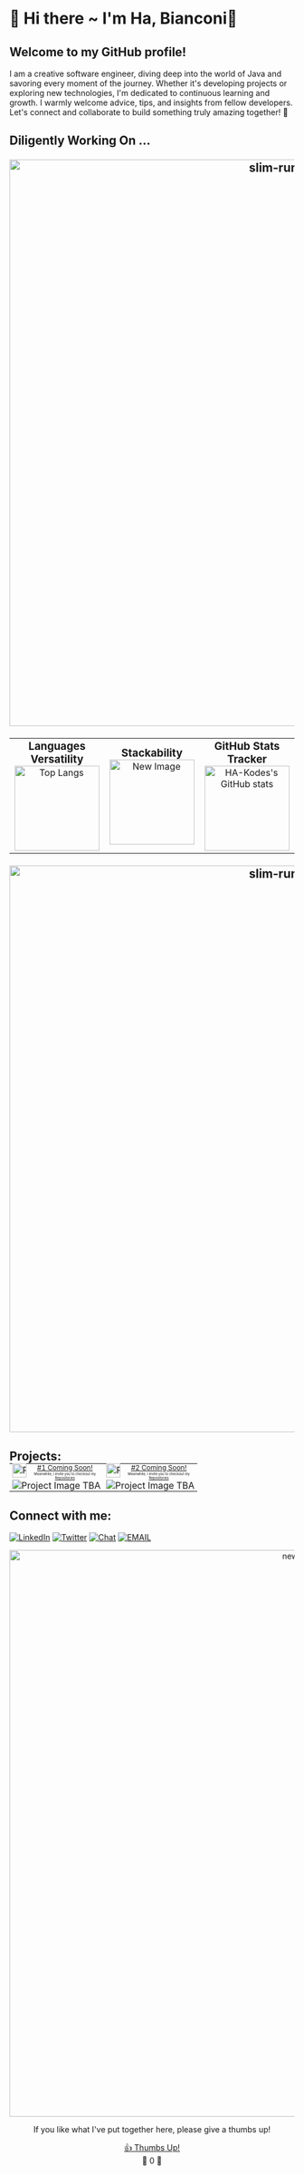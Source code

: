 # 👋 Hi there ~ I'm **Ha, Bianconi**👋
   ## Welcome to my GitHub profile!
   I am a creative software engineer, diving deep into the world of Java and savoring every moment of the journey. Whether it's developing projects or exploring new technologies, I'm dedicated to continuous learning and growth. I warmly welcome advice, tips, and insights from fellow developers. Let's connect and collaborate to build something truly amazing together! 🚀


<h2 >Diligently Working On ... <p align="center">
  <img src="https://github.com/user-attachments/assets/f0de019f-3415-4242-9528-d8d8505eb621" alt="slim-running-gif" width="1000" style="max-width: 100%;" />
</p>

<p align="center">
  <table style="width: 100%; table-layout: fixed; border-collapse: collapse; margin: 0;">
    <tr>
      <td style="width: 33.33%; text-align: center; ">
         <h3 style="text-align: center; margin: 0;">Languages Versatility</h3>
        <img src="https://github-readme-stats.vercel.app/api/top-langs/?username=HA-Kodes&layout=compact&theme=dark&title_color=ff6347&text_color=00ff00&bg_color=000000" alt="Top Langs" style="height: 150px; width: auto; max-width: 100%;" />
      </td>
      <td style="width: 33.33%; text-align: center; ">
         <h3 style="text-align: center; margin: 0;">Stackability</h3>
        <img src="https://github.com/user-attachments/assets/bf37499f-7279-4435-8712-5aad3b75b683" alt="New Image" style="height: 150px; width: auto; max-width: 100%;" />
      </td>
      <td style="width: 33.33%; text-align: center; ">
         <h3 style="text-align: center; margin: 0;">GitHub Stats Tracker</h3>
        <img src="https://github-readme-stats.vercel.app/api?username=HA-Kodes&show_icons=true&hide_title=true&count_private=true&theme=dark&title_color=ff6347&icon_color=ff6347&text_color=00ff00&bg_color=000000" alt="HA-Kodes's GitHub stats" style="height: 150px; width: auto; max-width: 100%;" />
      </td>
    </tr>
  </table>
</p>
<p align="center">
  <img src="https://github.com/user-attachments/assets/f0de019f-3415-4242-9528-d8d8505eb621" alt="slim-running-gif" width="1000" style="max-width: 100%;" />
</p>

## Projects: <table style="width: 100%; table-layout: fixed; border-collapse: collapse; margin: 0;">
  <tr>
    <tr> <td style="width: 50%; text-align: center; padding: 0 5px;">
       <p style="margin: 0; white-space: nowrap;">
          <img src="https://github.com/user-attachments/assets/a17869a5-fa2d-4525-a15d-03c708742a32" alt="Project Icon" width="25" height="25" style="float: left; margin-right: 5px;" /> <a href="https://github.com/HA-Kodes/project1" style="font-size: 12px;">#1 Coming Soon!</a>
       </p>
       <p style="margin: 0; font-size: 6px;">Meanwhile, I invite you to checkout my <a href="https://github.com/HA-Kodes?tab=repositories" style="font-size: 6px;">Repositories</a>
       </p>
       <img src="https://placekitten.com/20/20" alt="Project Image TBA" style="max-width: 100%; height: auto; vertical-align: middle;">
    </td>
       <td style="width: 50%; text-align: center; padding: 0 5px;"> <p style="margin: 0; white-space: nowrap;">
          <img src="https://github.com/user-attachments/assets/a17869a5-fa2d-4525-a15d-03c708742a32" alt="Project Icon" width="25" height="25" style="float: left; margin-right: 5px;" /> <a href="https://github.com/HA-Kodes/project2" style="font-size: 12px;">#2 Coming Soon!</a>
       </p>
          <p style="margin: 0; font-size: 6px;">Meanwhile, I invite you to checkout my <a href="https://github.com/HA-Kodes?tab=repositories" style="font-size: 6px;">Repositories</a>
          </p>
          <img src="https://placekitten.com/20/20" alt="Project Image TBA" style="max-width: 100%; height: auto; vertical-align: middle;">
       </td>
    </tr>
</table>

## Connect with me:
[![LinkedIn](https://img.shields.io/badge/LinkedIn-HA_Kodes/TBA-blue)](https://www.linkedin.com/in/ha-kodes/)
[![Twitter](https://img.shields.io/badge/Twitter-@HA_Kodes/TBA-blue)](https://twitter.com/HA-Kodes/)
[![Chat](https://img.shields.io/badge/Chat-WhatsApp-blue?style=flat&logo=chat)](https://www.whatsapp.com/)
[![EMAIL](https://img.shields.io/badge/Email-BianconiHa-blue?style=flat&logo=mail)](mailto:2bianconiha@gmail.com)

<p align="center">
  <img src="https://github.com/user-attachments/assets/286be2ff-4dd2-4e34-ac72-e8f95341adee" alt="new-gif" width="1000" style="max-width: 100%;" />
</p>
<p align="center"; font-size: 6px">If you like what I've put together here, please give a thumbs up!</p>
<div align="center"> <a href="https://clik111.web.app/counter.html"> 👍 Thumbs Up! </a> <br> 🌟 0 🌟 </div>
